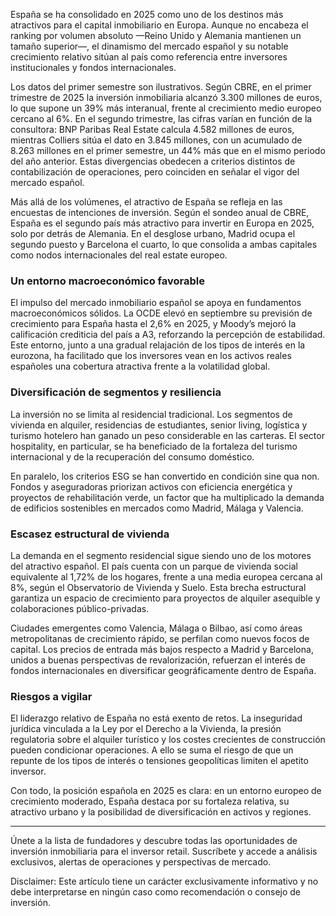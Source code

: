 <!--meta
{
  "title": "España, entre los líderes de la inversión inmobiliaria en Europa en 2025",
  "slug": "espana-europa-lideres",
  "source": "euronews",
  "published_at": "2025-10-02","category":"institucional", 
  "hero_image": "https://raw.githubusercontent.com/MercadoVI/newsappri/main/news/2025-10-02/espana-lider-inversion-europea-2025.webp",
  "summary": "España se ha consolidado en 2025 como uno de los destinos más atractivos para el capital inmobiliario en Europa.",
  "tags": ["espana","lujo","europa"]
}
-->
España se ha consolidado en 2025 como uno de los destinos más atractivos para el capital inmobiliario en Europa. Aunque no encabeza el ranking por volumen absoluto —Reino Unido y Alemania mantienen un tamaño superior—, el dinamismo del mercado español y su notable crecimiento relativo sitúan al país como referencia entre inversores institucionales y fondos internacionales.

Los datos del primer semestre son ilustrativos. Según CBRE, en el primer trimestre de 2025 la inversión inmobiliaria alcanzó 3.300 millones de euros, lo que supone un 39% más interanual, frente al crecimiento medio europeo cercano al 6%. En el segundo trimestre, las cifras varían en función de la consultora: BNP Paribas Real Estate calcula 4.582 millones de euros, mientras Colliers sitúa el dato en 3.845 millones, con un acumulado de 8.263 millones en el primer semestre, un 44% más que en el mismo periodo del año anterior. Estas divergencias obedecen a criterios distintos de contabilización de operaciones, pero coinciden en señalar el vigor del mercado español.

Más allá de los volúmenes, el atractivo de España se refleja en las encuestas de intenciones de inversión. Según el sondeo anual de CBRE, España es el segundo país más atractivo para invertir en Europa en 2025, solo por detrás de Alemania. En el desglose urbano, Madrid ocupa el segundo puesto y Barcelona el cuarto, lo que consolida a ambas capitales como nodos internacionales del real estate europeo.

### Un entorno macroeconómico favorable

El impulso del mercado inmobiliario español se apoya en fundamentos macroeconómicos sólidos. La OCDE elevó en septiembre su previsión de crecimiento para España hasta el 2,6% en 2025, y Moody’s mejoró la calificación crediticia del país a A3, reforzando la percepción de estabilidad. Este entorno, junto a una gradual relajación de los tipos de interés en la eurozona, ha facilitado que los inversores vean en los activos reales españoles una cobertura atractiva frente a la volatilidad global.

### Diversificación de segmentos y resiliencia

La inversión no se limita al residencial tradicional. Los segmentos de vivienda en alquiler, residencias de estudiantes, senior living, logística y turismo hotelero han ganado un peso considerable en las carteras. El sector hospitality, en particular, se ha beneficiado de la fortaleza del turismo internacional y de la recuperación del consumo doméstico.

En paralelo, los criterios ESG se han convertido en condición sine qua non. Fondos y aseguradoras priorizan activos con eficiencia energética y proyectos de rehabilitación verde, un factor que ha multiplicado la demanda de edificios sostenibles en mercados como Madrid, Málaga y Valencia.

### Escasez estructural de vivienda

La demanda en el segmento residencial sigue siendo uno de los motores del atractivo español. El país cuenta con un parque de vivienda social equivalente al 1,72% de los hogares, frente a una media europea cercana al 8%, según el Observatorio de Vivienda y Suelo. Esta brecha estructural garantiza un espacio de crecimiento para proyectos de alquiler asequible y colaboraciones público-privadas.

Ciudades emergentes como Valencia, Málaga o Bilbao, así como áreas metropolitanas de crecimiento rápido, se perfilan como nuevos focos de capital. Los precios de entrada más bajos respecto a Madrid y Barcelona, unidos a buenas perspectivas de revalorización, refuerzan el interés de fondos internacionales en diversificar geográficamente dentro de España.

### Riesgos a vigilar

El liderazgo relativo de España no está exento de retos. La inseguridad jurídica vinculada a la Ley por el Derecho a la Vivienda, la presión regulatoria sobre el alquiler turístico y los costes crecientes de construcción pueden condicionar operaciones. A ello se suma el riesgo de que un repunte de los tipos de interés o tensiones geopolíticas limiten el apetito inversor.

Con todo, la posición española en 2025 es clara: en un entorno europeo de crecimiento moderado, España destaca por su fortaleza relativa, su atractivo urbano y la posibilidad de diversificación en activos y regiones.

---

Únete a la lista de fundadores y descubre todas las oportunidades de inversión inmobiliaria para el inversor retail. Suscríbete y accede a análisis exclusivos, alertas de operaciones y perspectivas de mercado.

Disclaimer: Este artículo tiene un carácter exclusivamente informativo y no debe interpretarse en ningún caso como recomendación o consejo de inversión.
